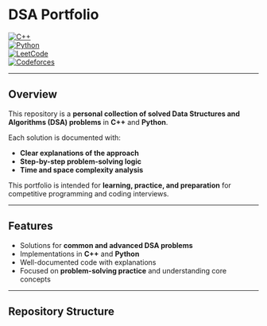 # DSA Portfolio

[![C++](https://img.shields.io/badge/Language-C++-00599C?logo=c%2B%2B)](https://isocpp.org/)  
[![Python](https://img.shields.io/badge/Language-Python-3776AB?logo=python)](https://www.python.org/)  
[![LeetCode](https://img.shields.io/badge/LeetCode-Problem%20Solving-F79F1F?logo=leetcode)](https://leetcode.com/)  
[![Codeforces](https://img.shields.io/badge/Codeforces-Competitive%20Programming-1F8ACB?logo=codeforces)](https://codeforces.com/)  

---

## Overview

This repository is a **personal collection of solved Data Structures and Algorithms (DSA) problems** in **C++** and **Python**.  

Each solution is documented with:
- **Clear explanations of the approach**
- **Step-by-step problem-solving logic**
- **Time and space complexity analysis**

This portfolio is intended for **learning, practice, and preparation** for competitive programming and coding interviews.  

---

## Features

- Solutions for **common and advanced DSA problems**  
- Implementations in **C++** and **Python**  
- Well-documented code with explanations  
- Focused on **problem-solving practice** and understanding core concepts  

---

## Repository Structure

